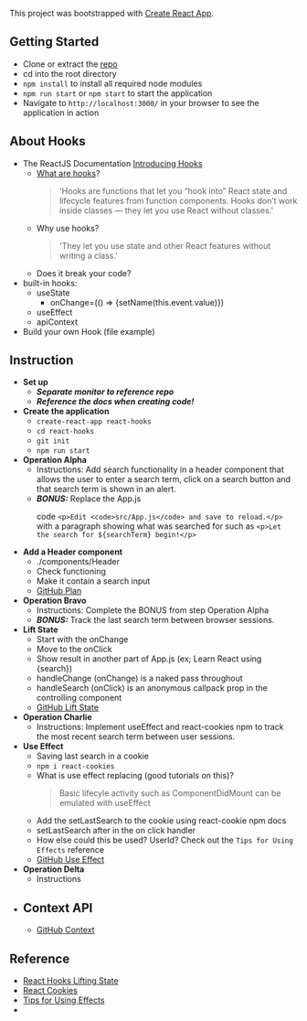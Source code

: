 This project was bootstrapped with [Create React App](https://github.com/facebook/create-react-app).

## Getting Started

- Clone or extract the [repo](https://github.com/dijatek/react-hooks)
- cd into the root directory
- `npm install` to install all required node modules
- `npm run start` or `npm start` to start the application
- Navigate to `http://localhost:3000/` in your browser to see the application in action

## About Hooks

- The ReactJS Documentation [Introducing Hooks](https://reactjs.org/docs/hooks-intro.html)
  - [What are hooks](https://reactjs.org/docs/hooks-overview.html)?
    > 'Hooks are functions that let you “hook into” React state and lifecycle features from function components. Hooks don’t work inside classes — they let you use React without classes.'
  - Why use hooks?
    > 'They let you use state and other React features without writing a class.'
  - Does it break your code?
- built-in hooks:
  - useState
    - onChange=(() => {setName(this.event.value)})
  - useEffect
  - apiContext
- Build your own Hook (file example)

## Instruction

- **Set up**
  - **_Separate monitor to reference repo_**
  - **_Reference the docs when creating code!_**
- **Create the application**
  - `create-react-app react-hooks`
  - `cd react-hooks`
  - `git init`
  - `npm run start`
- **Operation Alpha**
  - Instructions: Add search functionality in a header component that allows the user to enter a search term, click on a search button and that search term is shown in an alert.
  - **_BONUS:_** Replace the App.js <p> code `<p>Edit <code>src/App.js</code> and save to reload.</p>` with a paragraph showing what was searched for such as `<p>Let the search for ${searchTerm} begin!</p>`
- **Add a Header component**
  - ./components/Header
  - Check functioning
  - Make it contain a search input
  - [GitHub Plan](https://github.com/dijatek/react-hooks/tree/dk-01-plan)
- **Operation Bravo**
  - Instructions: Complete the BONUS from step Operation Alpha
  - **_BONUS:_** Track the last search term between browser sessions.
- **Lift State**
  - Start with the onChange
  - Move to the onClick
  - Show result in another part of App.js (ex; Learn React using {search})
  - handleChange (onChange) is a naked pass throughout
  - handleSearch (onClick) is an anonymous callpack prop in the controlling component
  - [GitHub Lift State](https://github.com/dijatek/react-hooks/tree/dk-02-lift-search)
- **Operation Charlie**
  - Instructions: Implement useEffect and react-cookies npm to track the most recent search term between user sessions.
- **Use Effect**
  - Saving last search in a cookie
  - `npm i react-cookies`
  - What is use effect replacing (good tutorials on this)?
    > Basic lifecyle activity such as ComponentDidMount can be emulated with useEffect
  - Add the setLastSearch to the cookie using react-cookie npm docs
  - setLastSearch after in the on click handler
  - How else could this be used? UserId? Check out the `Tips for Using Effects` reference
  - [GitHub Use Effect](https://github.com/dijatek/react-hooks/tree/dk-03-effect)
- **Operation Delta**
  - Instructions
- **Context API**
  -
  - [GitHub Context](https://github.com/dijatek/react-hooks/tree/dk-04-context)

## Reference

- [React Hooks Lifting State](https://www.robinwieruch.de/react-lift-state)
- [React Cookies](https://www.npmjs.com/package/react-cookies)
- [Tips for Using Effects](https://reactjs.org/docs/hooks-effect.html)
-
